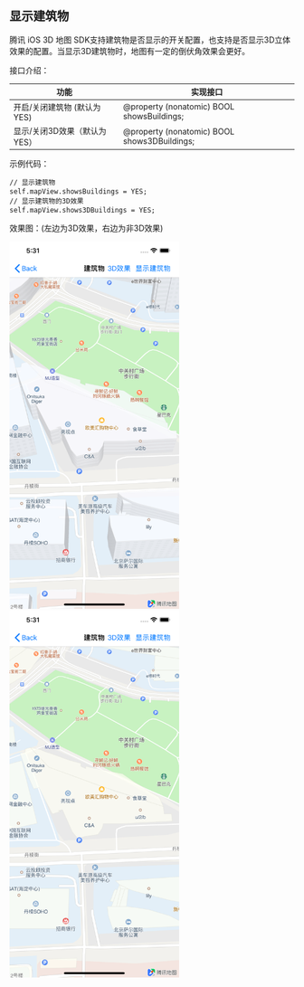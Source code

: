 ## 显示建筑物

腾讯 iOS 3D 地图 SDK支持建筑物是否显示的开关配置，也支持是否显示3D立体效果的配置。当显示3D建筑物时，地图有一定的倒伏角效果会更好。

接口介绍：

| 功能                         | 实现接口                                     |
| ---------------------------- | -------------------------------------------- |
| 开启/关闭建筑物 (默认为YES)  | @property (nonatomic) BOOL showsBuildings;   |
| 显示/关闭3D效果（默认为YES） | @property (nonatomic) BOOL shows3DBuildings; |

示例代码：

```objC
// 显示建筑物
self.mapView.showsBuildings = YES;
// 显示建筑物的3D效果
self.mapView.shows3DBuildings = YES;
```

效果图：(左边为3D效果，右边为非3D效果)

<img src="../images/building1.png" width="300" ><img src="../images/building2.png" width="300" >



